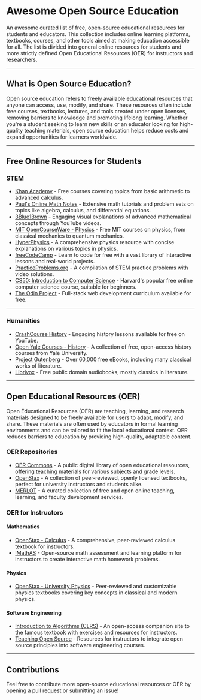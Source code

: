 # Awesome Open Source Education

An awesome curated list of free, open-source educational resources for students and educators. This collection includes online learning platforms, textbooks, courses, and other tools aimed at making education accessible for all. The list is divided into general online resources for students and more strictly defined Open Educational Resources (OER) for instructors and researchers.

---

## What is Open Source Education?

Open source education refers to freely available educational resources that anyone can access, use, modify, and share. These resources often include free courses, textbooks, lectures, and tools created under open licenses, removing barriers to knowledge and promoting lifelong learning. Whether you're a student seeking to learn new skills or an educator looking for high-quality teaching materials, open source education helps reduce costs and expand opportunities for learners worldwide.

---

## Free Online Resources for Students

### STEM

- [Khan Academy](https://www.khanacademy.org/math) - Free courses covering topics from basic arithmetic to advanced calculus.
- [Paul's Online Math Notes](http://tutorial.math.lamar.edu/) - Extensive math tutorials and problem sets on topics like algebra, calculus, and differential equations.
- [3Blue1Brown](https://www.3blue1brown.com/) - Engaging visual explanations of advanced mathematical concepts through YouTube videos.
- [MIT OpenCourseWare - Physics](https://ocw.mit.edu/courses/physics/) - Free MIT courses on physics, from classical mechanics to quantum mechanics.
- [HyperPhysics](http://hyperphysics.phy-astr.gsu.edu/) - A comprehensive physics resource with concise explanations on various topics in physics.
- [freeCodeCamp](https://www.freecodecamp.org/) - Learn to code for free with a vast library of interactive lessons and real-world projects.
- [PracticeProblems.org](https://www.practiceproblems.org/) - A compilation of STEM practice problems with video solutions.
- [CS50: Introduction to Computer Science](https://cs50.harvard.edu/) - Harvard's popular free online computer science course, suitable for beginners.
- [The Odin Project](https://www.theodinproject.com/) - Full-stack web development curriculum available for free.

---

### Humanities

- [CrashCourse History](https://www.youtube.com/playlist?list=PL8dPuuaLjXtMwmepBjTSG593eG7ObzO7s) - Engaging history lessons available for free on YouTube.
- [Open Yale Courses - History](https://oyc.yale.edu/history) - A collection of free, open-access history courses from Yale University.
- [Project Gutenberg](https://www.gutenberg.org/) - Over 60,000 free eBooks, including many classical works of literature.
- [Librivox](https://librivox.org/) - Free public domain audiobooks, mostly classics in literature.

---

## Open Educational Resources (OER)

Open Educational Resources (OER) are teaching, learning, and research materials designed to be freely available for users to adapt, modify, and share. These materials are often used by educators in formal learning environments and can be tailored to fit the local educational context. OER reduces barriers to education by providing high-quality, adaptable content.

### OER Repositories
- [OER Commons](https://www.oercommons.org/) - A public digital library of open educational resources, offering teaching materials for various subjects and grade levels.
- [OpenStax](https://openstax.org/) - A collection of peer-reviewed, openly licensed textbooks, perfect for university instructors and students alike.
- [MERLOT](https://www.merlot.org/) - A curated collection of free and open online teaching, learning, and faculty development services.

### OER for Instructors

#### Mathematics
- [OpenStax - Calculus](https://openstax.org/details/books/calculus-volume-1) - A comprehensive, peer-reviewed calculus textbook for instructors.
- [IMathAS](https://imathas.com/) - Open-source math assessment and learning platform for instructors to create interactive math homework problems.

#### Physics
- [OpenStax - University Physics](https://openstax.org/details/books/university-physics-volume-1) - Peer-reviewed and customizable physics textbooks covering key concepts in classical and modern physics.

#### Software Engineering
- [Introduction to Algorithms (CLRS)](https://mitpress.mit.edu/9780262033848/introduction-to-algorithms/) - An open-access companion site to the famous textbook with exercises and resources for instructors.
- [Teaching Open Source](https://teachingopensource.org/) - Resources for instructors to integrate open source principles into software engineering courses.

---

## Contributions
Feel free to contribute more open-source educational resources or OER by opening a pull request or submitting an issue!


